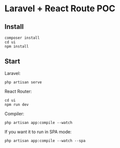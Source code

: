 # Laravel + React Route POC

## Install

```
composer install
cd ui
npm install
```

## Start

Laravel:

```
php artisan serve
```

React Router:

```
cd ui
npm run dev
```

Compiler:

```
php artisan app:compile --watch
```

If you want it to run in SPA mode:

```
php artisan app:compile --watch --spa
```
